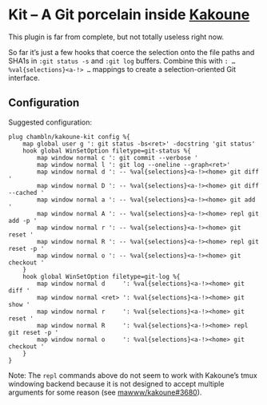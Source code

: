 # Kit – A Git porcelain inside [Kakoune](https://kakoune.org)

This plugin is far from complete, but not totally useless right now.

So far it’s just a few hooks that coerce the selection onto the file
paths and SHA1s in `:git status -s` and `:git log` buffers. Combine this
with `: … %val{selections}<a-!> …` mappings to create a
selection-oriented Git interface.

## Configuration

Suggested configuration:

``` kak
plug chambln/kakoune-kit config %{
    map global user g ': git status -bs<ret>' -docstring 'git status'
    hook global WinSetOption filetype=git-status %{
        map window normal c ': git commit --verbose '
        map window normal l ': git log --oneline --graph<ret>'
        map window normal d ': -- %val{selections}<a-!><home> git diff '
        map window normal D ': -- %val{selections}<a-!><home> git diff --cached '
        map window normal a ': -- %val{selections}<a-!><home> git add '
        map window normal A ': -- %val{selections}<a-!><home> repl git add -p '
        map window normal r ': -- %val{selections}<a-!><home> git reset '
        map window normal R ': -- %val{selections}<a-!><home> repl git reset -p '
        map window normal o ': -- %val{selections}<a-!><home> git checkout '
    }
    hook global WinSetOption filetype=git-log %{
        map window normal d     ': %val{selections}<a-!><home> git diff '
        map window normal <ret> ': %val{selections}<a-!><home> git show '
        map window normal r     ': %val{selections}<a-!><home> git reset '
        map window normal R     ': %val{selections}<a-!><home> repl git reset -p '
        map window normal o     ': %val{selections}<a-!><home> git checkout '
    }
}
```

Note: The `repl` commands above do not seem to work with Kakoune’s
tmux windowing backend because it is not designed to accept multiple
arguments for some reason (see
[mawww/kakoune#3680](https://github.com/mawww/kakoune/issues/3680)).

